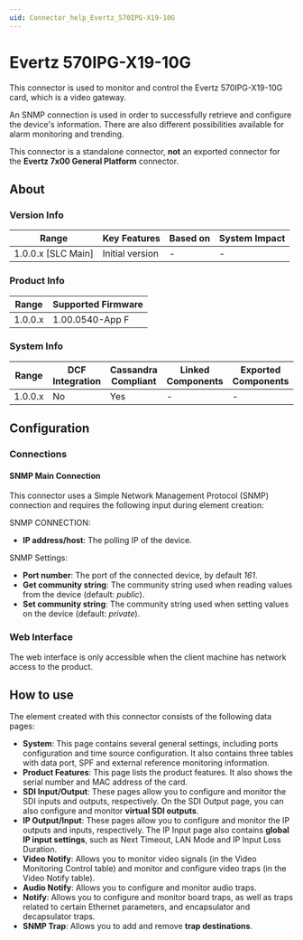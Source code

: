 ```yaml
---
uid: Connector_help_Evertz_570IPG-X19-10G
---
```


# Evertz 570IPG-X19-10G

This connector is used to monitor and control the Evertz 570IPG-X19-10G card, which is a video gateway.

An SNMP connection is used in order to successfully retrieve and configure the device's information. There are also different possibilities available for alarm monitoring and trending.

This connector is a standalone connector, **not** an exported connector for the **Evertz 7x00 General Platform** connector.

## About

### Version Info

| **Range**            | **Key Features** | **Based on** | **System Impact** |
|----------------------|------------------|--------------|-------------------|
| 1.0.0.x \[SLC Main\] | Initial version  | \-           | \-                |

### Product Info

| **Range** | **Supported Firmware** |
|-----------|------------------------|
| 1.0.0.x   | 1.00.0540-App F        |

### System Info

| **Range** | **DCF Integration** | **Cassandra Compliant** | **Linked Components** | **Exported Components** |
|-----------|---------------------|-------------------------|-----------------------|-------------------------|
| 1.0.0.x   | No                  | Yes                     | \-                    | \-                      |

## Configuration

### Connections

#### SNMP Main Connection

This connector uses a Simple Network Management Protocol (SNMP) connection and requires the following input during element creation:

SNMP CONNECTION:

- **IP address/host**: The polling IP of the device.

SNMP Settings:

- **Port number**: The port of the connected device, by default *161*.
- **Get community string**: The community string used when reading values from the device (default: *public*).
- **Set community string**: The community string used when setting values on the device (default: *private*).

### Web Interface

The web interface is only accessible when the client machine has network access to the product.

## How to use

The element created with this connector consists of the following data pages:

- **System**: This page contains several general settings, including ports configuration and time source configuration. It also contains three tables with data port, SPF and external reference monitoring information.
- **Product Features**: This page lists the product features. It also shows the serial number and MAC address of the card.
- **SDI Input/Output**: These pages allow you to configure and monitor the SDI inputs and outputs, respectively. On the SDI Output page, you can also configure and monitor **virtual SDI outputs**.
- **IP Output/Input**: These pages allow you to configure and monitor the IP outputs and inputs, respectively. The IP Input page also contains **global IP input settings**, such as Next Timeout, LAN Mode and IP Input Loss Duration.
- **Video Notify**: Allows you to monitor video signals (in the Video Monitoring Control table) and monitor and configure video traps (in the Video Notify table).
- **Audio Notify**: Allows you to configure and monitor audio traps.
- **Notify**: Allows you to configure and monitor board traps, as well as traps related to certain Ethernet parameters, and encapsulator and decapsulator traps.
- **SNMP Trap**: Allows you to add and remove **trap destinations**.
